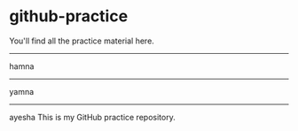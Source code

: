 # github-practice
You'll find all the practice material here.
<hr> hamna <hr> yamna <hr> ayesha
This is my GitHub practice repository.